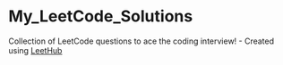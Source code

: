 # My_LeetCode_Solutions
Collection of LeetCode questions to ace the coding interview! - Created using [LeetHub](https://github.com/QasimWani/LeetHub)
